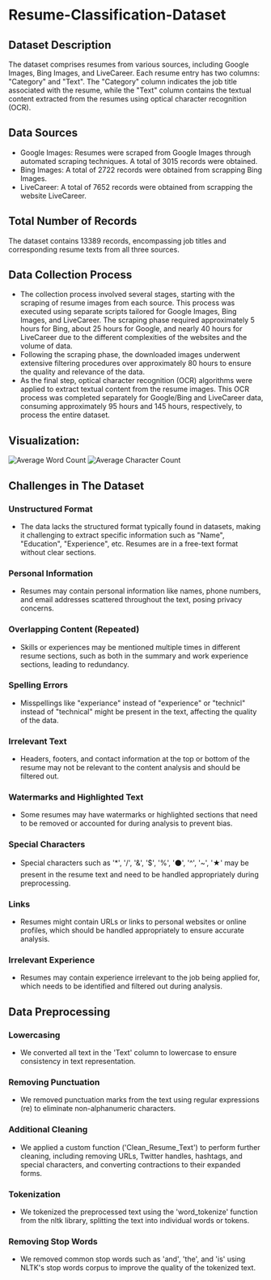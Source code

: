 # Resume-Classification-Dataset

## Dataset Description
The dataset comprises resumes from various sources, including Google Images, Bing Images, and LiveCareer. Each resume entry has two columns: "Category" and "Text". The "Category" column indicates the job title associated with the resume, while the "Text" column contains the textual content extracted from the resumes using optical character recognition (OCR).

## Data Sources
- Google Images: Resumes were scraped from Google Images through automated scraping techniques. A total of 3015 records were obtained.
- Bing Images: A total of 2722 records were obtained from scrapping Bing Images.
- LiveCareer: A total of 7652 records were obtained from scrapping the website LiveCareer.

## Total Number of Records
The dataset contains 13389 records, encompassing job titles and corresponding resume texts from all three sources.

## Data Collection Process
- The collection process involved several stages, starting with the scraping of resume images from each source. This process was executed using separate scripts tailored for Google Images, Bing Images, and LiveCareer. The scraping phase required approximately 5 hours for Bing, about 25 hours for Google, and nearly 40 hours for LiveCareer due to the different complexities of the websites and the volume of data.
- Following the scraping phase, the downloaded images underwent extensive filtering procedures over approximately 80 hours to ensure the quality and relevance of the data.
- As the final step, optical character recognition (OCR) algorithms were applied to extract textual content from the resume images. This OCR process was completed separately for Google/Bing and LiveCareer data, consuming approximately 95 hours and 145 hours, respectively, to process the entire dataset.

## Visualization:
![Average Word Count]([image-url](https://github.com/noran-mohamed/Resume-Classification-Dataset/blob/main/average_word_count.png)https://github.com/noran-mohamed/Resume-Classification-Dataset/blob/main/average_word_count.png)
![Average Character Count]([image-url](https://github.com/noran-mohamed/Resume-Classification-Dataset/blob/main/average_char_count.png)https://github.com/noran-mohamed/Resume-Classification-Dataset/blob/main/average_char_count.png)

## Challenges in The Dataset

### Unstructured Format
- The data lacks the structured format typically found in datasets, making it challenging to extract specific information such as "Name", "Education", "Experience", etc. Resumes are in a free-text format without clear sections.

### Personal Information
- Resumes may contain personal information like names, phone numbers, and email addresses scattered throughout the text, posing privacy concerns.

### Overlapping Content (Repeated)
- Skills or experiences may be mentioned multiple times in different resume sections, such as both in the summary and work experience sections, leading to redundancy.

### Spelling Errors
- Misspellings like "experiance" instead of "experience" or "technicl" instead of "technical" might be present in the text, affecting the quality of the data.

### Irrelevant Text
- Headers, footers, and contact information at the top or bottom of the resume may not be relevant to the content analysis and should be filtered out.

### Watermarks and Highlighted Text
- Some resumes may have watermarks or highlighted sections that need to be removed or accounted for during analysis to prevent bias.

### Special Characters
- Special characters such as '*', '/', '&', '$', '%', '⚫', '^', '~', '★' may be present in the resume text and need to be handled appropriately during preprocessing.

### Links
- Resumes might contain URLs or links to personal websites or online profiles, which should be handled appropriately to ensure accurate analysis.

### Irrelevant Experience
- Resumes may contain experience irrelevant to the job being applied for, which needs to be identified and filtered out during analysis.


## Data Preprocessing

### Lowercasing
- We converted all text in the 'Text' column to lowercase to ensure consistency in text representation.

### Removing Punctuation
- We removed punctuation marks from the text using regular expressions (re) to eliminate non-alphanumeric characters.

### Additional Cleaning
- We applied a custom function ('Clean_Resume_Text') to perform further cleaning, including removing URLs, Twitter handles, hashtags, and special characters, and converting contractions to their expanded forms.

### Tokenization
- We tokenized the preprocessed text using the 'word_tokenize' function from the nltk library, splitting the text into individual words or tokens.

### Removing Stop Words
- We removed common stop words such as 'and', 'the', and 'is' using NLTK's stop words corpus to improve the quality of the tokenized text.



